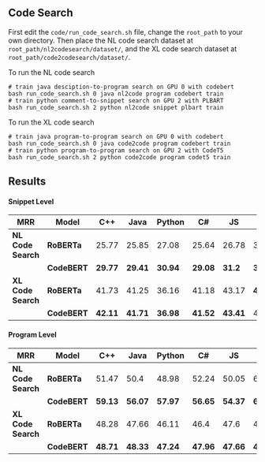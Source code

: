 ## Code Search

First edit the <code>code/run_code_search.sh</code> file, change the <code>root_path</code> to your own directory.
Then place the NL code search dataset at <code>root_path/nl2codesearch/dataset/</code>, and the XL code search dataset at <code>root_path/code2codesearch/dataset/</code>.


To run the NL code search
```
# train java desciption-to-program search on GPU 0 with codebert
bash run_code_search.sh 0 java nl2code program codebert train
# train python comment-to-snippet search on GPU 2 with PLBART
bash run_code_search.sh 2 python nl2code snippet plbart train
```

To run the XL code search
```
# train java program-to-program search on GPU 0 with codebert
bash run_code_search.sh 0 java code2code program codebert train
# train python program-to-program search on GPU 2 with CodeT5
bash run_code_search.sh 2 python code2code program codet5 train
```

## Results



#### Snippet Level
| **MRR**            | **Model**    | **C++**   | **Java**  | **Python** | **C#**    | **JS**    | **PHP**   | **C**     |
|--------------------|--------------|-----------|-----------|------------|-----------|-----------|-----------|-----------|
| **NL Code Search** | **RoBERTa**  |     25.77 |     25.85 |      27.08 |     25.64 |     26.78 |     33.47 |     36.14 |
|                    | **CodeBERT** | **29.77** | **29.41** |  **30.94** | **29.08** |  **31.2** | **38.75** | **41.56** |
| **XL Code Search** | **RoBERTa**  |     41.73 |     41.25 |      36.16 |     41.18 |     43.17 | **41.17** |      37.1 |
|                    | **CodeBERT** | **42.11** | **41.71** |  **36.98** | **41.52** | **43.41** |     41.09 | **37.87** |

#### Program Level
| **MRR**            | **Model**    | **C++**   | **Java**  | **Python** | **C#**    | **JS**    | **PHP**   | **C**     |
|--------------------|--------------|-----------|-----------|------------|-----------|-----------|-----------|-----------|
| **NL Code Search** | **RoBERTa**  |     51.47 |      50.4 |      48.98 |     52.24 |     50.05 |     62.01 | **56.34** |
|                    | **CodeBERT** | **59.13** | **56.07** |  **57.97** | **56.65** | **54.37** | **65.13** |     47.13 |
| **XL Code Search** | **RoBERTa**  |     48.28 |     47.66 |      46.11 |      46.4 |      47.6 |     43.76 |     40.15 |
|                    | **CodeBERT** | **48.71** | **48.33** |  **47.24** | **47.96** | **47.66** | **44.02** | **40.43** |
